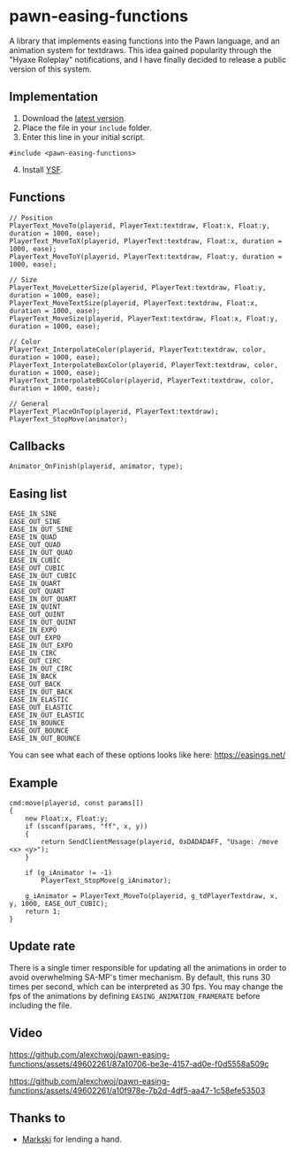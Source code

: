 
# pawn-easing-functions
A library that implements easing functions into the Pawn language, and an animation system for textdraws. This idea gained popularity through the "Hyaxe Roleplay" notifications, and I have finally decided to release a public version of this system.

## Implementation

1. Download the [latest version](https://github.com/alexchwoj/pawn-easing-functions/releases/latest).
2. Place the file in your `include` folder.
3. Enter this line in your initial script.
```pawn
#include <pawn-easing-functions>
```
4. Install [YSF](https://github.com/IS4Code/YSF/releases).

## Functions
```pawn
// Position
PlayerText_MoveTo(playerid, PlayerText:textdraw, Float:x, Float:y, duration = 1000, ease);
PlayerText_MoveToX(playerid, PlayerText:textdraw, Float:x, duration = 1000, ease);
PlayerText_MoveToY(playerid, PlayerText:textdraw, Float:y, duration = 1000, ease);

// Size
PlayerText_MoveLetterSize(playerid, PlayerText:textdraw, Float:y, duration = 1000, ease);
PlayerText_MoveTextSize(playerid, PlayerText:textdraw, Float:x, duration = 1000, ease);
PlayerText_MoveSize(playerid, PlayerText:textdraw, Float:x, Float:y, duration = 1000, ease);

// Color
PlayerText_InterpolateColor(playerid, PlayerText:textdraw, color, duration = 1000, ease);
PlayerText_InterpolateBoxColor(playerid, PlayerText:textdraw, color, duration = 1000, ease);
PlayerText_InterpolateBGColor(playerid, PlayerText:textdraw, color, duration = 1000, ease);

// General
PlayerText_PlaceOnTop(playerid, PlayerText:textdraw);
PlayerText_StopMove(animator);
```

## Callbacks
```pawn
Animator_OnFinish(playerid, animator, type);
```

## Easing list
```
EASE_IN_SINE
EASE_OUT_SINE
EASE_IN_OUT_SINE
EASE_IN_QUAD
EASE_OUT_QUAD
EASE_IN_OUT_QUAD
EASE_IN_CUBIC
EASE_OUT_CUBIC
EASE_IN_OUT_CUBIC
EASE_IN_QUART
EASE_OUT_QUART
EASE_IN_OUT_QUART
EASE_IN_QUINT
EASE_OUT_QUINT
EASE_IN_OUT_QUINT
EASE_IN_EXPO
EASE_OUT_EXPO
EASE_IN_OUT_EXPO
EASE_IN_CIRC
EASE_OUT_CIRC
EASE_IN_OUT_CIRC
EASE_IN_BACK
EASE_OUT_BACK
EASE_IN_OUT_BACK
EASE_IN_ELASTIC
EASE_OUT_ELASTIC
EASE_IN_OUT_ELASTIC
EASE_IN_BOUNCE
EASE_OUT_BOUNCE
EASE_IN_OUT_BOUNCE
```
You can see what each of these options looks like here: https://easings.net/

## Example
```pawn
cmd:move(playerid, const params[])
{
    new Float:x, Float:y;
    if (sscanf(params, "ff", x, y))
    {
        return SendClientMessage(playerid, 0xDADADAFF, "Usage: /move <x> <y>");
    }

    if (g_iAnimator != -1)
        PlayerText_StopMove(g_iAnimator);

    g_iAnimator = PlayerText_MoveTo(playerid, g_tdPlayerTextdraw, x, y, 1000, EASE_OUT_CUBIC);
    return 1;
}
```

## Update rate
There is a single timer responsible for updating all the animations in order to avoid overwhelming SA-MP's timer mechanism. By default, this runs 30 times per second, which can be interpreted as 30 fps. You may change the fps of the animations by defining `EASING_ANIMATION_FRAMERATE` before including the file.

## Video
https://github.com/alexchwoj/pawn-easing-functions/assets/49602261/87a10706-be3e-4157-ad0e-f0d5558a509c


https://github.com/alexchwoj/pawn-easing-functions/assets/49602261/a10f978e-7b2d-4df5-aa47-1c58efe53503



## Thanks to
* [Markski](https://github.com/markski1) for lending a hand.
